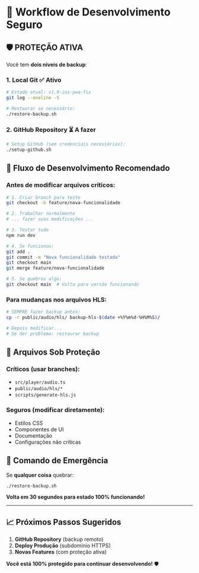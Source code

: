 # 🔄 Workflow de Desenvolvimento Seguro

## 🛡️ **PROTEÇÃO ATIVA**

Você tem **dois níveis de backup**:

### **1. Local Git** ✅ Ativo
```bash
# Estado atual: v1.0-ios-pwa-fix
git log --oneline -5

# Restaurar se necessário:
./restore-backup.sh
```

### **2. GitHub Repository** ⏳ A fazer
```bash
# Setup GitHub (sem credenciais necessárias):
./setup-github.sh
```

## 🚀 **Fluxo de Desenvolvimento Recomendado**

### **Antes de modificar arquivos críticos:**
```bash
# 1. Criar branch para teste
git checkout -b feature/nova-funcionalidade

# 2. Trabalhar normalmente
# ... fazer suas modificações ...

# 3. Testar tudo
npm run dev

# 4. Se funcionou:
git add .
git commit -m "Nova funcionalidade testada"
git checkout main
git merge feature/nova-funcionalidade

# 5. Se quebrou algo:
git checkout main  # Volta para versão funcionando
```

### **Para mudanças nos arquivos HLS:**
```bash
# SEMPRE fazer backup antes:
cp -r public/audio/hls/ backup-hls-$(date +%Y%m%d-%H%M%S)/

# Depois modificar...
# Se der problema: restaurar backup
```

## 🎯 **Arquivos Sob Proteção**

### **Críticos** (usar branches):
- `src/player/audio.ts`
- `public/audio/hls/*`
- `scripts/generate-hls.js`

### **Seguros** (modificar diretamente):
- Estilos CSS
- Componentes de UI
- Documentação
- Configurações não críticas

## 🚨 **Comando de Emergência**

Se **qualquer coisa** quebrar:
```bash
./restore-backup.sh
```

**Volta em 30 segundos para estado 100% funcionando!**

---

## 📈 **Próximos Passos Sugeridos**

1. **GitHub Repository** (backup remoto)
2. **Deploy Produção** (subdomínio HTTPS)
3. **Novas Features** (com proteção ativa)

**Você está 100% protegido para continuar desenvolvendo!** 🛡️
